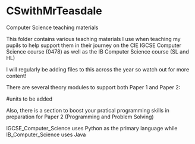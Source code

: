 # CSwithMrTeasdale
Computer Science teaching materials

This folder contains various teaching materials I use when teaching my pupils to help support them in their journey on the CIE IGCSE Computer Science course (0478) as well as the IB Computer Science course (SL and HL)

I will regularly be adding files to this across the year so watch out for more content!

There are several theory modules to support both Paper 1 and Paper 2:

#units to be added

Also, there is a section to boost your pratical programming skills in preparation for Paper 2 (Programming and Problem Solving)

IGCSE_Computer_Science uses Python as the primary language while IB_Computer_Science uses Java
